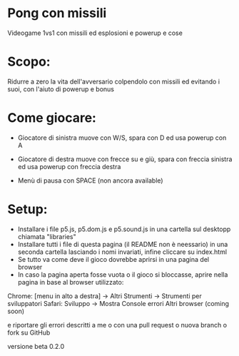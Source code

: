 # Pong con missili

Videogame 1vs1 con missili ed esplosioni e powerup e cose 

# Scopo:
Ridurre a zero la vita dell'avversario colpendolo con missili ed evitando i suoi, con l'aiuto di powerup e bonus 

# Come giocare:
- Giocatore di sinistra muove con W/S, spara con D ed usa powerup con A
- Giocatore di destra muove con frecce su e giù, spara con freccia sinistra ed usa powerup con freccia destra

- Menù di pausa con SPACE (non ancora available)

# Setup:
- Installare i file p5.js, p5.dom.js e p5.sound.js in una cartella sul desktopp chiamata "libraries"
- Installare tutti i file di questa pagina (il README non è neessario) in una seconda cartella lasciando i nomi invariati, infine cliccare su index.html
- Se tutto va come deve il gioco dovrebbe aprirsi in una pagina del browser
- In caso la pagina aperta fosse vuota o il gioco si bloccasse, aprire nella pagina in base al browser utilizzato: 

Chrome: [menu in alto a destra] -> Altri Strumenti -> Strumenti per sviluppatori
Safari: Sviluppo -> Mostra Console errori 
Altri browser (coming soon)

e riportare gli errori descritti a me o con una pull request o nuova branch o fork su GitHub



versione beta 0.2.0 
